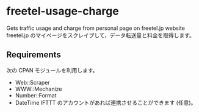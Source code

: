# freetel-usage-charge
Gets traffic usage and charge from personal page on freetel.jp website
freetel.jp のマイページをスクレイプして，データ転送量と料金を取得します。

## Requirements
次の CPAN モジュールを利用します。
- Web::Scraper
- WWW::Mechanize
- Number::Format
- DateTime
IFTTT のアカウントがあれば連携させることができます (任意)。
